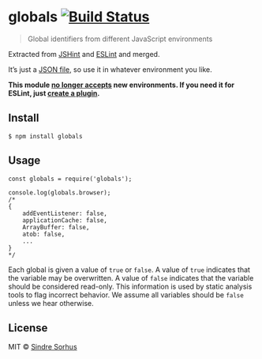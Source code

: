 globals [![Build Status](https://travis-ci.org/sindresorhus/globals.svg?branch=master)](https://travis-ci.org/sindresorhus/globals)
===================================================================================================================================

> Global identifiers from different JavaScript environments

Extracted from [JSHint](https://github.com/jshint/jshint/blob/3a8efa979dbb157bfb5c10b5826603a55a33b9ad/src/vars.js) and [ESLint](https://github.com/eslint/eslint/blob/b648406218f8a2d7302b98f5565e23199f44eb31/conf/environments.json) and merged.

It’s just a [JSON file](globals.json), so use it in whatever environment you like.

**This module [no longer accepts](https://github.com/sindresorhus/globals/issues/82) new environments. If you need it for ESLint, just [create a plugin](http://eslint.org/docs/developer-guide/working-with-plugins#environments-in-plugins).**

Install
-------

    $ npm install globals

Usage
-----

    const globals = require('globals');

    console.log(globals.browser);
    /*
    {
        addEventListener: false,
        applicationCache: false,
        ArrayBuffer: false,
        atob: false,
        ...
    }
    */

Each global is given a value of `true` or `false`. A value of `true` indicates that the variable may be overwritten. A value of `false` indicates that the variable should be considered read-only. This information is used by static analysis tools to flag incorrect behavior. We assume all variables should be `false` unless we hear otherwise.

License
-------

MIT © [Sindre Sorhus](https://sindresorhus.com)
